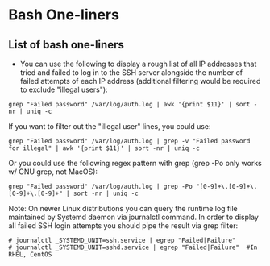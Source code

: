 # Bash One-liners

## List of bash one-liners
* You can use the following to display a rough list of all IP addresses that tried and failed to log in to the SSH server alongside the number of failed attempts of each IP address (additional filtering would be required to exclude "illegal users"):
```
grep "Failed password" /var/log/auth.log | awk '{print $11}' | sort -nr | uniq -c
```
If you want to filter out the "illegal user" lines, you could use:
```
grep "Failed password" /var/log/auth.log | grep -v "Failed password for illegal" | awk '{print $11}' | sort -nr | uniq -c
```
Or you could use the following regex pattern with grep (grep -Po only works w/ GNU grep, not MacOS):
```
grep "Failed password" /var/log/auth.log | grep -Po "[0-9]+\.[0-9]+\.[0-9]+\.[0-9]+" | sort -nr | uniq -c
```
Note: On newer Linux distributions you can query the runtime log file maintained by Systemd daemon via journalctl command. In order to display all failed SSH login attempts you should pipe the result via grep filter:
```
# journalctl _SYSTEMD_UNIT=ssh.service | egrep "Failed|Failure"
# journalctl _SYSTEMD_UNIT=sshd.service | egrep "Failed|Failure"  #In RHEL, CentOS 
```
